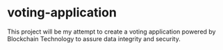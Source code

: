 # voting-application

This project will be my attempt to create a voting application powered by Blockchain Technology to assure data integrity and security.

